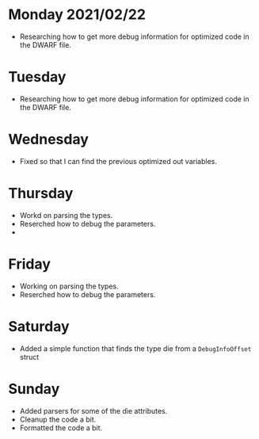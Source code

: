 # Monday 2021/02/22
* Researching how to get more debug information for optimized code in the DWARF file.


# Tuesday
* Researching how to get more debug information for optimized code in the DWARF file.


# Wednesday
* Fixed so that I can find the previous optimized out variables.


# Thursday
* Workd on parsing the types.
* Reserched how to debug the parameters.
*

# Friday
* Working on parsing the types.
* Reserched how to debug the parameters.
 

# Saturday
* Added a simple function that finds the type die from a `DebugInfoOffset` struct


# Sunday
* Added parsers for some of the die attributes.
* Cleanup the code a bit.
* Formatted the code a bit.

